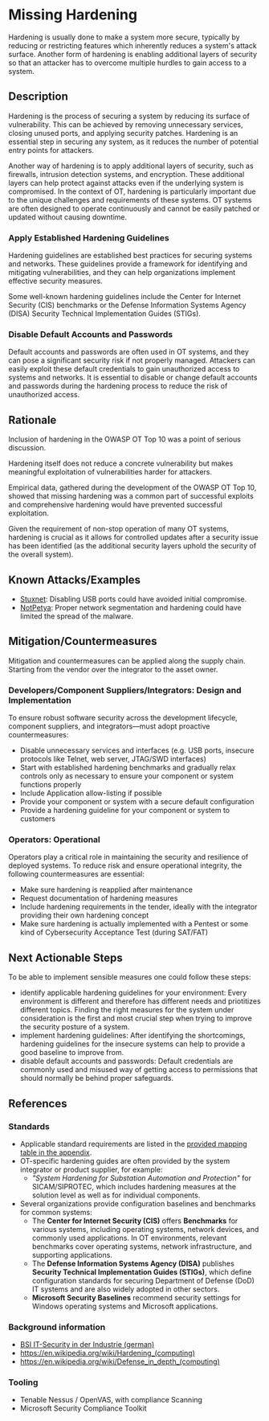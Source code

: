 # Missing Hardening

Hardening is usually done to make a system more secure, typically by reducing or restricting features which inherently reduces a system's attack surface. Another form of hardening is enabling additional layers of security so that an attacker has to overcome multiple hurdles to gain access to a system.

## Description

Hardening is the process of securing a system by reducing its surface of vulnerability. This can be achieved by removing unnecessary services, closing unused ports, and applying security patches. Hardening is an essential step in securing any system, as it reduces the number of potential entry points for attackers.

Another way of hardening is to apply additional layers of security, such as firewalls, intrusion detection systems, and encryption. These additional layers can help protect against attacks even if the underlying system is compromised. In the context of OT, hardening is particularly important due to the unique challenges and requirements of these systems. OT systems are often designed to operate continuously and cannot be easily patched or updated without causing downtime.

### Apply Established Hardening Guidelines

Hardening guidelines are established best practices for securing systems and networks. These guidelines provide a framework for identifying and mitigating vulnerabilities, and they can help organizations implement effective security measures.

Some well-known hardening guidelines include the Center for Internet Security (CIS) benchmarks or the Defense Information Systems Agency (DISA) Security Technical Implementation Guides (STIGs).

### Disable Default Accounts and Passwords

Default accounts and passwords are often used in OT systems, and they can pose a significant security risk if not properly managed. Attackers can easily exploit these default credentials to gain unauthorized access to systems and networks. It is essential to disable or change default accounts and passwords during the hardening process to reduce the risk of unauthorized access.

## Rationale

Inclusion of hardening in the OWASP OT Top 10 was a point of serious discussion.

Hardening itself does not reduce a concrete vulnerability but makes meaningful exploitation of vulnerabilities harder for attackers.

Empirical data, gathered during the development of the OWASP OT Top 10, showed that missing hardening was a common part of successful exploits and comprehensive hardening would have prevented successful exploitation.

Given the requirement of non-stop operation of many OT systems, hardening is crucial as it allows for controlled updates after a security issue has been identified (as the additional security layers uphold the security of the overall system).

## Known Attacks/Examples

- [Stuxnet](https://de.wikipedia.org/wiki/Stuxnet): Disabling USB ports could have avoided initial compromise.
- [NotPetya](https://en.wikipedia.org/wiki/NotPetya): Proper network segmentation and hardening could have limited the spread of the malware.

## Mitigation/Countermeasures

Mitigation and countermeasures can be applied along the supply chain. Starting from the vendor over the integrator to the asset owner.

### Developers/Component Suppliers/Integrators: Design and Implementation

To ensure robust software security across the development lifecycle, component suppliers, and integrators—must adopt proactive countermeasures:

- Disable unnecessary services and interfaces (e.g. USB ports, insecure protocols like Telnet, web server, JTAG/SWD interfaces)
- Start with established hardening benchmarks and gradually relax controls only as necessary to ensure your component or system functions properly
- Include Application allow-listing if possible
- Provide your component or system with a secure default configuration
- Provide a hardening guideline for your component or system to customers

### Operators: Operational

Operators play a critical role in maintaining the security and resilience of deployed systems. To reduce risk and ensure operational integrity, the following countermeasures are essential:

- Make sure hardening is reapplied after maintenance
- Request documentation of hardening measures
- Include hardening requirements in the tender, ideally with the integrator providing their own hardening concept
- Make sure hardening is actually implemented with a Pentest or some kind of Cybersecurity Acceptance Test (during SAT/FAT)

## Next Actionable Steps

To be able to implement sensible measures one could follow these steps:

- identify applicable hardening guidelines for your environment: Every environment is different and therefore has different needs and priotitizes different topics. Finding the right measures for the system under consideration is the first and most crucial step when trying to improve the security posture of a system.
- implement hardening guidelines: After identifying the shortcomings, hardening guidelines for the insecure systems can help to provide a good baseline to improve from.
- disable default accounts and passwords: Default credentials are commonly used and misused way of getting access to permissions that should normally be behind proper safeguards.

## References

### Standards

- Applicable standard requirements are listed in the [provided mapping table in the appendix](./../appendix/mappingTable.md).
- OT-specific hardening guides are often provided by the system integrator or product supplier, for example:
    - *"System Hardening for Substation Automation and Protection"* for SICAM/SIPROTEC, which includes hardening measures at the solution level as well as for individual components.
- Several organizations provide configuration baselines and benchmarks for common systems:
    - The **Center for Internet Security (CIS)** offers **Benchmarks** for various systems, including operating systems, network devices, and commonly used applications. In OT environments, relevant benchmarks cover operating systems, network infrastructure, and supporting applications.  
    - The **Defense Information Systems Agency (DISA)** publishes **Security Technical Implementation Guides (STIGs)**, which define configuration standards for securing Department of Defense (DoD) IT systems and are also widely adopted in other sectors.  
    - **Microsoft Security Baselines** recommend security settings for Windows operating systems and Microsoft applications.

### Background information

- [BSI IT-Security in der Industrie (german)](https://www.plattform-i40.de/IP/Redaktion/DE/Downloads/Publikation/leitfaden-it-security-i40.pdf?__blob=publicationFile&v=1)
- <https://en.wikipedia.org/wiki/Hardening_(computing)>
- <https://en.wikipedia.org/wiki/Defense_in_depth_(computing)>

### Tooling

- Tenable Nessus / OpenVAS, with compliance Scanning
- Microsoft Security Compliance Toolkit
